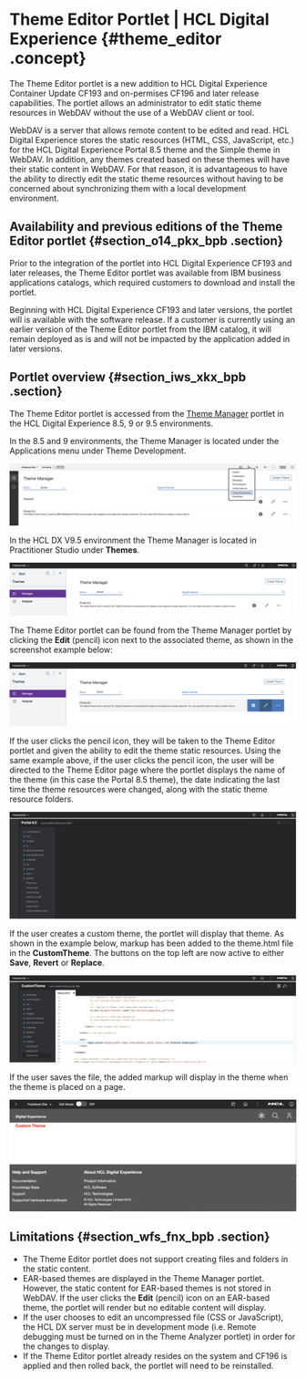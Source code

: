 # Theme Editor Portlet \| HCL Digital Experience {#theme_editor .concept}

The Theme Editor portlet is a new addition to HCL Digital Experience Container Update CF193 and on-permises CF196 and later release capabilities. The portlet allows an administrator to edit static theme resources in WebDAV without the use of a WebDAV client or tool.

WebDAV is a server that allows remote content to be edited and read. HCL Digital Experience stores the static resources \(HTML, CSS, JavaScript, etc.\) for the HCL Digital Experience Portal 8.5 theme and the Simple theme in WebDAV. In addition, any themes created based on these themes will have their static content in WebDAV. For that reason, it is advantageous to have the ability to directly edit the static theme resources without having to be concerned about synchronizing them with a local development environment.

## Availability and previous editions of the Theme Editor portlet {#section_o14_pkx_bpb .section}

Prior to the integration of the portlet into HCL Digital Experience CF193 and later releases, the Theme Editor portlet was available from IBM business applications catalogs, which required customers to download and install the portlet.

Beginning with HCL Digital Experience CF193 and later versions, the portlet will is available with the software release. If a customer is currently using an earlier version of the Theme Editor portlet from the IBM catalog, it will remain deployed as is and will not be impacted by the application added in later versions.

## Portlet overview {#section_iws_xkx_bpb .section}

The Theme Editor portlet is accessed from the [Theme Manager](themeopt_themedev_manager.md) portlet in the HCL Digital Experience 8.5, 9 or 9.5 environments. 

In the 8.5 and 9 environments, the Theme Manager is located under the Applications menu under Theme Development.

![](../images/Access%20the%20Theme%20Manager%20in%20DX%208.5%20and%209%20releases.png "Access the Theme Manager in DX 8.5 and 9 releases")

In the HCL DX V9.5 environment the Theme Manager is located in Practitioner Studio under **Themes**.

![](../images/Access%20the%20Theme%20Manager%20in%20DX%20V9.5.png "Access the Theme Manager in DX V9.5")

The Theme Editor portlet can be found from the Theme Manager portlet by clicking the **Edit** \(pencil\) icon next to the associated theme, as shown in the screenshot example below:

![](../images/Access%20the%20Theme%20Manager%20in%20DX%20V9.5-2.png)

If the user clicks the pencil icon, they will be taken to the Theme Editor portlet and given the ability to edit the theme static resources. Using the same example above, if the user clicks the pencil icon, the user will be directed to the Theme Editor page where the portlet displays the name of the theme \(in this case the Portal 8.5 theme\), the date indicating the last time the theme resources were changed, along with the static theme resource folders. 

![](../images/edit%20the%20theme%20static%20resources.png)

If the user creates a custom theme, the portlet will display that theme. As shown in the example below, markup has been added to the theme.html file in the **CustomTheme**. The buttons on the top left are now active to either **Save**, **Revert** or **Replace**.

![](../images/Save%20Revert%20Replace%20theme.html%20file.png)

If the user saves the file, the added markup will display in the theme when the theme is placed on a page.

![](../images/display%20added%20markup%20from%20theme%20file.png)

## Limitations {#section_wfs_fnx_bpb .section}

-   The Theme Editor portlet does not support creating files and folders in the static content.
-   EAR-based themes are displayed in the Theme Manager portlet. However, the static content for EAR-based themes is not stored in WebDAV. If the user clicks the **Edit** \(pencil\) icon on an EAR-based theme, the portlet will render but no editable content will display.
-   If the user chooses to edit an uncompressed file \(CSS or JavaScript\), the HCL DX server must be in development mode \(i.e. Remote debugging must be turned on in the Theme Analyzer portlet\) in order for the changes to display. 
-   If the Theme Editor portlet already resides on the system and CF196 is applied and then rolled back, the portlet will need to be reinstalled.

